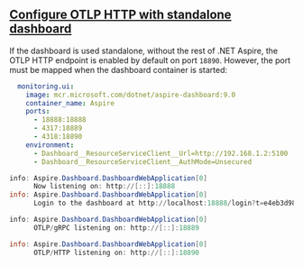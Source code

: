 
## [Configure OTLP HTTP with standalone dashboard](https://learn.microsoft.com/en-us/dotnet/aspire/fundamentals/dashboard/enable-browser-telemetry?tabs=bash#configure-otlp-http-with-standalone-dashboard)
If the dashboard is used standalone, without the rest of .NET Aspire, the OTLP HTTP endpoint is enabled by default on port `18890`. However, the port must be mapped when the dashboard container is started:

```yml
  monitoring.ui:
    image: mcr.microsoft.com/dotnet/aspire-dashboard:9.0
    container_name: Aspire
    ports:
      - 18888:18888
      - 4317:18889
      - 4318:18890
    environment:
      - Dashboard__ResourceServiceClient__Url=http://192.168.1.2:5100
      - Dashboard__ResourceServiceClient__AuthMode=Unsecured
```


```powershell
info: Aspire.Dashboard.DashboardWebApplication[0]
      Now listening on: http://[::]:18888
info: Aspire.Dashboard.DashboardWebApplication[0]
      Login to the dashboard at http://localhost:18888/login?t=e4eb3d98ba779ff72614988e1e9455dc. The URL may need changes depending on how network access to the container is configured.

info: Aspire.Dashboard.DashboardWebApplication[0]
      OTLP/gRPC listening on: http://[::]:18889

info: Aspire.Dashboard.DashboardWebApplication[0]
      OTLP/HTTP listening on: http://[::]:18890
```
